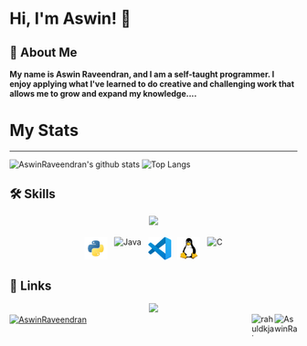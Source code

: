 
# Hi, I'm Aswin! 👋


## 🚀 About Me

**My name is Aswin Raveendran, and I am a self-taught programmer. I enjoy applying what I've learned to do creative and challenging work that allows me to grow and expand my knowledge....**

# My Stats
<hr>

![AswinRaveendran's github stats](https://github-readme-stats.vercel.app/api?username=AswinRaveendran&show_icons=true&theme=light)
![Top Langs](https://github-readme-stats.vercel.app/api/top-langs/?username=AswinRaveendran)

## 🛠 Skills
<div id="header" align="center">
  <img src="https://images-wixmp-ed30a86b8c4ca887773594c2.wixmp.com/f/072fa096-b852-4161-ae5d-8f42f037c051/d48kirx-a0399ff6-5027-4a2e-9d55-04376cc8add3.gif?token=eyJ0eXAiOiJKV1QiLCJhbGciOiJIUzI1NiJ9.eyJzdWIiOiJ1cm46YXBwOjdlMGQxODg5ODIyNjQzNzNhNWYwZDQxNWVhMGQyNmUwIiwiaXNzIjoidXJuOmFwcDo3ZTBkMTg4OTgyMjY0MzczYTVmMGQ0MTVlYTBkMjZlMCIsIm9iaiI6W1t7InBhdGgiOiJcL2ZcLzA3MmZhMDk2LWI4NTItNDE2MS1hZTVkLThmNDJmMDM3YzA1MVwvZDQ4a2lyeC1hMDM5OWZmNi01MDI3LTRhMmUtOWQ1NS0wNDM3NmNjOGFkZDMuZ2lmIn1dXSwiYXVkIjpbInVybjpzZXJ2aWNlOmZpbGUuZG93bmxvYWQiXX0.ESPgcppQW4hqK3UcQIQY6ID94DPF4_xOaeIuyiSx4JA" width="100"/>
</div>

<p align="center">
<img src="https://raw.githubusercontent.com/github/explore/80688e429a7d4ef2fca1e82350fe8e3517d3494d/topics/python/python.png" alt="Python" height="40" style="vertical-align:top; margin:4px">
<img src="https://cdn-icons-png.flaticon.com/512/226/226777.png?w=360" alt="Java" height="45" style="vertical-align:top; margin:4px">
<img src="https://raw.githubusercontent.com/github/explore/80688e429a7d4ef2fca1e82350fe8e3517d3494d/topics/visual-studio-code/visual-studio-code.png" alt="VS Code" height="40" style="vertical-align:top; margin:4px">
<img src="https://raw.githubusercontent.com/github/explore/80688e429a7d4ef2fca1e82350fe8e3517d3494d/topics/linux/linux.png" alt="LInux" height="40" style="vertical-align:top; margin:4px">
<img src="https://upload.wikimedia.org/wikipedia/commons/1/18/C_Programming_Language.svg" alt="C" height="40" style="vertical-align:top; margin:4px">
</p>

## 🔗 Links
<div id="header" align="center">
  <img src="https://media.giphy.com/media/M9gbBd9nbDrOTu1Mqx/giphy.gif" width="100"/>
</div>
<a href="https://dev.to/AswinRaveendran" target="blank"><img align="center" src="https://raw.githubusercontent.com/rahuldkjain/github-profile-readme-generator/master/src/images/icons/Social/devto.svg" alt="AswinRaveendran" height="40" width="40" /></a>
<a href="https://www.hackerrank.com/aswinr603" target="blank"><img align="right" src="https://raw.githubusercontent.com/rahuldkjain/github-profile-readme-generator/master/src/images/icons/Social/hackerrank.svg" alt="AswinRaveendran" height="40" width="40" /></a>
<a href="https://www.linkedin.com/in/aswin-raveendran/" target="blank"><img align="right" src="https://cdn.jsdelivr.net/npm/simple-icons@3.0.1/icons/linkedin.svg" alt="rahuldkjain" height="40" width="40" /></a>


